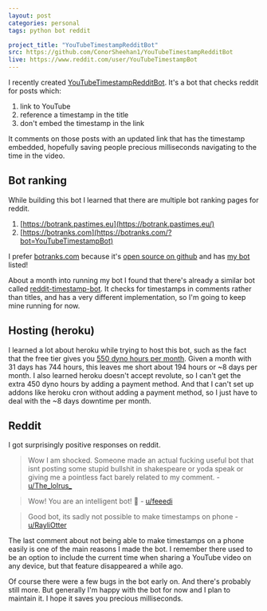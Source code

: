 ```yaml
---
layout: post
categories: personal
tags: python bot reddit

project_title: "YouTubeTimestampRedditBot"
src: https://github.com/ConorSheehan1/YouTubeTimestampRedditBot
live: https://www.reddit.com/user/YouTubeTimestampBot
---
```


I recently created [YouTubeTimestampRedditBot](https://github.com/ConorSheehan1/YouTubeTimestampRedditBot). It's a bot that checks reddit for posts which:
1. link to YouTube
1. reference a timestamp in the title
1. don't embed the timestamp in the link

It comments on those posts with an updated link that has the timestamp embedded, hopefully saving people precious milliseconds navigating to the time in the video.

## Bot ranking
While building this bot I learned that there are multiple bot ranking pages for reddit.
1. [https://botrank.pastimes.eu](https://botrank.pastimes.eu/)
1. [https://botranks.com](https://botranks.com/?bot=YouTubeTimestampBot)

I prefer [botranks.com](https://botranks.com/?bot=YouTubeTimestampBot) because it's [open source on github](https://github.com/Brandawg93/Botranks) and has [my bot](https://botranks.com/?bot=YouTubeTimestampBot) listed!

About a month into running my bot I found that there's already a similar bot called [reddit-timestamp-bot](https://github.com/ankitgyawali/reddit-timestamp-bot). 
It checks for timestamps in comments rather than titles, and has a very different implementation, so I'm going to keep mine running for now.

## Hosting (heroku)
I learned a lot about heroku while trying to host this bot, such as the fact that the free tier gives you [550 dyno hours per month](https://devcenter.heroku.com/articles/free-dyno-hours#free-dyno-hour-pool). Given a month with 31 days has 744 hours, this leaves me short about 194 hours or ~8 days per month.
I also learned heroku doesn't accept revolute, so I can't get the extra 450 dyno hours by adding a payment method. And that I can't set up addons like heroku cron without adding a payment method, so I just have to deal with the ~8 days downtime per month.

## Reddit
I got surprisingly positive responses on reddit.
>  Wow I am shocked. Someone made an actual fucking useful bot that isnt posting some stupid bullshit in shakespeare or yoda speak or giving me a pointless fact barely related to my comment.
\- [u/The_lolrus_](https://old.reddit.com/r/TheDickShow/comments/qglluu/1700_video_glitch_just_moments_before_1st_smurf/hiao375/)

> Wow! You are an intelligent bot! 🤖 
\- [u/feeedi](https://old.reddit.com/r/donorconception/comments/q9tzkp/to_understand_what_epigenetics_is_watch_this/hgyk21r/)

> Good bot, its sadly not possible to make timestamps on phone
\- [u/RayliOtter](https://old.reddit.com/r/ADCMains/comments/q3eer6/at_525_they_talk_about_lethal_tempo_update_what/hfr660a/)

The last comment about not being able to make timestamps on a phone easily is one of the main reasons I made the bot.
I remember there used to be an option to include the current time when sharing a YouTube video on any device, but that feature disappeared a while ago.

Of course there were a few bugs in the bot early on. And there's probably still more. But generally I'm happy with the bot for now and I plan to maintain it.
I hope it saves you precious milliseconds.